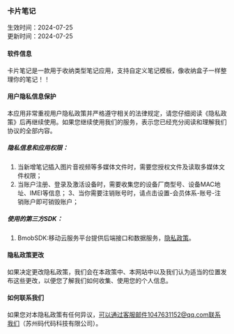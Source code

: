 ### 卡片笔记
生效时间：2024-07-25    
更新时间：2024-07-25

#### 软件信息

卡片笔记是一款用于收纳类型笔记应用，支持自定义笔记模板，像收纳盒子一样整理你的笔记！！

#### 用户隐私信息保护

本应用非常重视用户隐私政策并严格遵守相关的法律规定，请您仔细阅读《隐私政策》后再继续使用。如果您继续使用我们的服务，表示您已经充分阅读和理解我们协议的全部内容。

##### 隐私信息和应用权限：

1. 当新增笔记插入图片音视频等多媒体文件时，需要您授权文件及读取多媒体文件权限；
2. 当账户注册、登录及激活设备时，需要收集您的设备厂商型号、设备MAC地址、IMEI等信息；
3、当你需要注销账号时，请点击设置-会员体系-账号-注销账户即可销毁账户；

##### 使用的第三方SDK：

1. BmobSDK:移动云服务平台提供后端接口和数据服务，[隐私政策](https://www.bmobapp.com/privacy)。

#### 隐私政策更改

如果决定更改隐私政策，我们会在本政策中、本网站中以及我们认为适当的位置发布这些更改，以便您了解我们如何收集、使用您的个人信息。

#### 如何联系我们

如果您对本隐私政策有任何异议，可以通过客服邮件1047631152@qq.com联系我们（苏州码代码科技有限公司）。
